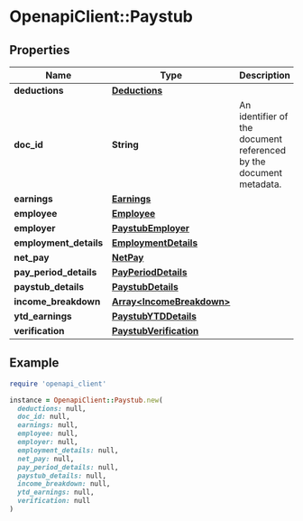 # OpenapiClient::Paystub

## Properties

| Name | Type | Description | Notes |
| ---- | ---- | ----------- | ----- |
| **deductions** | [**Deductions**](Deductions.md) |  |  |
| **doc_id** | **String** | An identifier of the document referenced by the document metadata. |  |
| **earnings** | [**Earnings**](Earnings.md) |  |  |
| **employee** | [**Employee**](Employee.md) |  |  |
| **employer** | [**PaystubEmployer**](PaystubEmployer.md) |  |  |
| **employment_details** | [**EmploymentDetails**](EmploymentDetails.md) |  | [optional] |
| **net_pay** | [**NetPay**](NetPay.md) |  |  |
| **pay_period_details** | [**PayPeriodDetails**](PayPeriodDetails.md) |  |  |
| **paystub_details** | [**PaystubDetails**](PaystubDetails.md) |  | [optional] |
| **income_breakdown** | [**Array&lt;IncomeBreakdown&gt;**](IncomeBreakdown.md) |  | [optional] |
| **ytd_earnings** | [**PaystubYTDDetails**](PaystubYTDDetails.md) |  | [optional] |
| **verification** | [**PaystubVerification**](PaystubVerification.md) |  |  |

## Example

```ruby
require 'openapi_client'

instance = OpenapiClient::Paystub.new(
  deductions: null,
  doc_id: null,
  earnings: null,
  employee: null,
  employer: null,
  employment_details: null,
  net_pay: null,
  pay_period_details: null,
  paystub_details: null,
  income_breakdown: null,
  ytd_earnings: null,
  verification: null
)
```

